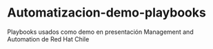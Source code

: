 # Automatizacion-demo-playbooks
Playbooks usados como demo  en presentación Management and Automation de Red Hat Chile 
